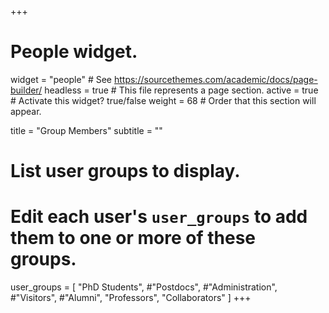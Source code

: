 +++
# People widget.
widget = "people"  # See https://sourcethemes.com/academic/docs/page-builder/
headless = true  # This file represents a page section.
active = true  # Activate this widget? true/false
weight = 68  # Order that this section will appear.

title = "Group Members"
subtitle = ""

# List user groups to display.
#   Edit each user's `user_groups` to add them to one or more of these groups.
user_groups = [
               "PhD Students",
               #"Postdocs",
               #"Administration",
               #"Visitors",
               #"Alumni",
               "Professors",
               "Collaborators"
               ]
+++
